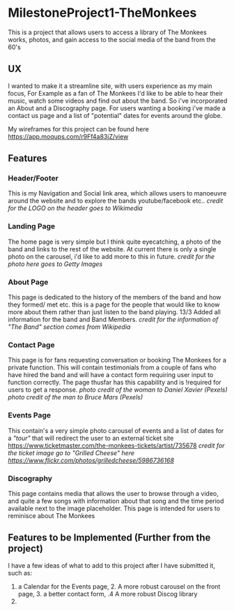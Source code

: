 
# MilestoneProject1-TheMonkees

This is a project that allows users to access a library of The Monkees works, 
photos, and gain access to the social media of the band from the 60's

## UX

I wanted to make it a streamline site, with users experience as my main focus,
For Example as a fan of The Monkees I'd like to be able to hear their music,
watch some videos and find out about the band. So i've incorporated an About
and a Discography page. For users wanting a booking i've made a contact us page
and a list of "potential" dates for events around the globe.

My wireframes for this project can be found here https://app.moqups.com/r9Ff4a83jZ/view


## Features

### Header/Footer
This is my Navigation and Social link area, which allows users to manoeuvre around
the website and to explore the bands youtube/facebook etc..
*credit for the LOGO on the header goes to Wikimedia*

### Landing Page
The home page is very simple but I think quite eyecatching, a photo of the band
and links to the rest of the website. At current there is only a single photo
on the carousel, i'd like to add more to this in future.
*credit for the photo here goes to Getty Images*

### About Page    
This page is dedicated to the history of the members of the band and 
how they formed/ met etc. this is a page for the people that would like to know
more about them rather than just listen to the band playing.
13/3 Added all information for the band and Band Members.
*credit for the information of "The Band" section comes from Wikipedia*

### Contact Page
This page is for fans requesting conversation or booking The Monkees for a private
function. This will contain testimonials from a couple of fans who have hired 
the band and will have a contact form requiring user input to function correctly.
The page thusfar has this capability and is !required for users to get a response.
*photo credit of the woman to Daniel Xavier (Pexels)*
*photo credit of the man to Bruce Mars (Pexels)*

### Events Page
This contain's a very simple photo carousel of events and a list of dates
for a *"tour"* that will redirect the user to an external ticket site
https://www.ticketmaster.com/the-monkees-tickets/artist/735678
 *credit for the ticket image go to "Grilled Cheese" here https://www.flickr.com/photos/grilledcheese/5986736168*
 

### Discography
This page contains media that allows the user to browse through a video,
and quite a few songs with information about that song and the time period 
available next to the image placeholder. This page is intended for users to 
reminisce about The Monkees


## Features to be Implemented (Further from the project)
I have a few ideas of what to add to this project after I have submitted it,
such as:
1. a Calendar for the Events page, 2. A more robust carousel on the front page, 3. a better contact form, .4 A more robust Discog library
2. 


